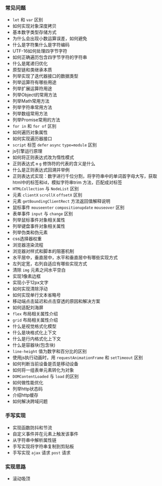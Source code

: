 ### 常见问题
- `let` 和 `var` 区别
- 如何实现对象深度拷贝
- 基本数字类型存储方式
- 为什么会出现小数运算误差，如何避免
- 什么是字符集什么是字符编码
- UTF-16如何处理四字节字符
- 如何正确遍历包含四字节字符的字符串
- 什么是尾递归优化
- 原型链和类继承本质
- 列举实现了迭代器接口的数据类型
- 列举运算符有哪些用途
- 列举扩展运算符用途
- 列举Object的常用方法
- 列举Math常用方法
- 列举字符串常用方法
- 列举数组常用方法
- 列举Promise常用的方法
- `for in` 和 `for of` 区别
- 如何遍历对象属性
- 如何实现遍历器接口
- `script` 标签 `defer` `async` `type=module` 区别 
- js引擎运行原理
- 如何将正则表达式改为惰性模式
- 正则表达式 `m` `g` 修饰符的代表的含义是什么
- 什么是正则表达式回溯并举例
- 正则表达式实现：数字进行千位分割，将字符串中的单词首字母大写，获取html中的标签和id，模拟字符串trim 方法，匹配成对标签
- `HTMLCollection` 与 `NodeList` 区别
- 元素 `clientX` `scrollX` `offsetX` 区别
- 元素 `getBoundingClientRect` 方法返回值解释说明 
- 鼠标事件 `mouseenter` `compositionupdate` `mouseover` 区别
- 表单事件 `input` 与 `change` 区别
- 列举鼠标事件对象相关属性
- 列举键盘事件对象相关属性
- 列举伪类和伪元素
- css选择器权重
- 浏览器渲染流程
- 浏览器对样式和脚本的阻塞机制
- 水平居中，垂直居中，水平和垂直居中有哪些实现方式
- 左列定宽，右列自适应有哪些实现方式
- 清除 `img` 元素之间水平空白
- 实现1像素边框
- 实现小于12px文字
- 如何实现清除浮动
- 如何实现单行文本省略号
- 移动端点击延迟和点击穿透的原因和解决方案
- 如何适配刘海屏
- `flex` 布局相关属性介绍
- `grid` 布局相关属性介绍
- 什么是视觉格式化模型
- 什么是块格式化上下文
- 什么是行内格式化上下文
- 什么是容器块(包含块)
- `line-height` 值为数字和百分比的区别
- 使用js执行动画时，用 `requestAnimationFrame` 和 `setTimeout` 区别 
- 如何判断当前设备是否是移动设备
- 如何将一组表单元素转化为对象
- `DOMContentLoaded` 与 `load` 的区别
- 如何做性能优化
- 列举http状态码
- 介绍http缓存
- 如何解决跨域问题

### 手写实现
- 实现函数防抖和节流
- 自定义事件并在元素上触发该事件
- 从字符串中解析属性链
- 手写实现将字符串复制到剪贴板
- 手写实现 `ajax` 请求 `post` 请求 

### 实现思路
- 滚动吸顶